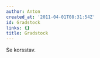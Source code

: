 ```yaml
---
author: Anton
created_at: '2011-04-01T08:31:54Z'
id: Gradstock
links: {}
title: Gradstock
---
```


Se korsstav.
